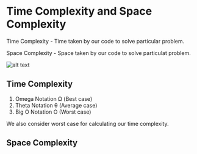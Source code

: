 # Time Complexity and Space Complexity

Time Complexity - Time taken by our code to solve particular problem.

Space Complexity - Space taken by our code to solve particulat problem.

![alt text](https://miro.medium.com/max/720/1*5ZLci3SuR0zM_QlZOADv8Q.jpeg)

## Time Complexity ##

1) Omega Notation Ω (Best case)
2) Theta Notation θ (Average case)
3) Big O Notation O (Worst case)

We also consider worst case for calculating our time complexity.

## Space Complexity ##
